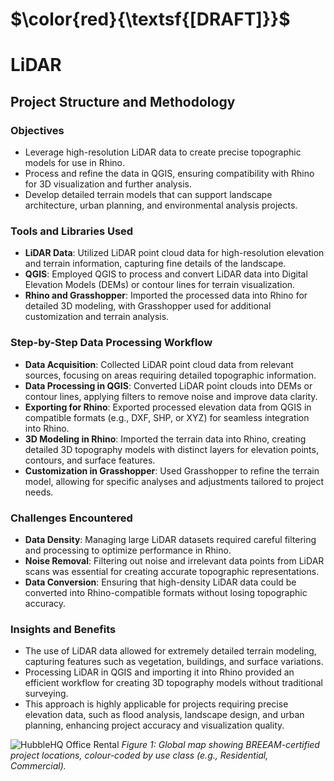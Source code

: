 # $\color{red}{\textsf{[DRAFT]}}$

# LiDAR

## Project Structure and Methodology

### Objectives
- Leverage high-resolution LiDAR data to create precise topographic models for use in Rhino.
- Process and refine the data in QGIS, ensuring compatibility with Rhino for 3D visualization and further analysis.
- Develop detailed terrain models that can support landscape architecture, urban planning, and environmental analysis projects.

### Tools and Libraries Used
- **LiDAR Data**: Utilized LiDAR point cloud data for high-resolution elevation and terrain information, capturing fine details of the landscape.
- **QGIS**: Employed QGIS to process and convert LiDAR data into Digital Elevation Models (DEMs) or contour lines for terrain visualization.
- **Rhino and Grasshopper**: Imported the processed data into Rhino for detailed 3D modeling, with Grasshopper used for additional customization and terrain analysis.

### Step-by-Step Data Processing Workflow
- **Data Acquisition**: Collected LiDAR point cloud data from relevant sources, focusing on areas requiring detailed topographic information.
- **Data Processing in QGIS**: Converted LiDAR point clouds into DEMs or contour lines, applying filters to remove noise and improve data clarity.
- **Exporting for Rhino**: Exported processed elevation data from QGIS in compatible formats (e.g., DXF, SHP, or XYZ) for seamless integration into Rhino.
- **3D Modeling in Rhino**: Imported the terrain data into Rhino, creating detailed 3D topography models with distinct layers for elevation points, contours, and surface features.
- **Customization in Grasshopper**: Used Grasshopper to refine the terrain model, allowing for specific analyses and adjustments tailored to project needs.

### Challenges Encountered
- **Data Density**: Managing large LiDAR datasets required careful filtering and processing to optimize performance in Rhino.
- **Noise Removal**: Filtering out noise and irrelevant data points from LiDAR scans was essential for creating accurate topographic representations.
- **Data Conversion**: Ensuring that high-density LiDAR data could be converted into Rhino-compatible formats without losing topographic accuracy.

### Insights and Benefits
- The use of LiDAR data allowed for extremely detailed terrain modeling, capturing features such as vegetation, buildings, and surface variations.
- Processing LiDAR in QGIS and importing it into Rhino provided an efficient workflow for creating 3D topography models without traditional surveying.
- This approach is highly applicable for projects requiring precise elevation data, such as flood analysis, landscape design, and urban planning, enhancing project accuracy and visualization quality.

![HubbleHQ Office Rental](links/website.jpg)
*Figure 1: Global map showing BREEAM-certified project locations, colour-coded by use class (e.g., Residential, Commercial).*

